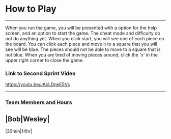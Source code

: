 # How to Play
***
When you run the game, you will be presented with a option for the help screen, and an option to start the game.
The cheat mode and difficulty do not do anything yet. When you click start, you will see one of each piece on the board.
You can click each piece and move it to a square that you will see will be blue. The pieces should not be able to move to a square that is not blue.
When you are tired of moving pieces around, click the 'x' in the upper right corner to close the game.

### Link to Second Sprint Video
https://youtu.be/JAcLDneE5Vs
***
### Team Members and Hours
|Bob|Wesley|
------------
|30min|14hr|

